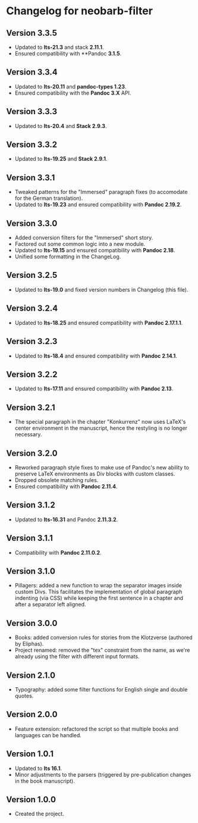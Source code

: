# Changelog for neobarb-filter

## Version 3.3.5
- Updated to **lts-21.3** and stack **2.11.1**.
- Ensured compatibility with **Pandoc **3.1.5**.

## Version 3.3.4
- Updated to **lts-20.11** and **pandoc-types 1.23**.
- Ensured compatibility with the **Pandoc 3.X** API.

## Version 3.3.3
- Updated to **lts-20.4** and **Stack 2.9.3**.

## Version 3.3.2
- Updated to **lts-19.25** and **Stack 2.9.1**.

## Version 3.3.1
- Tweaked patterns for the "Immersed" paragraph fixes (to accomodate for the German translation).
- Updated to **lts-19.23** and ensured compatibility with **Pandoc 2.19.2**.

## Version 3.3.0
- Added conversion filters for the "Immersed" short story.
- Factored out some common logic into a new module.
- Updated to **lts-19.15** and ensured compatibility with **Pandoc 2.18**.
- Unified some formatting in the ChangeLog.

## Version 3.2.5
- Updated to **lts-19.0** and fixed version numbers in Changelog (this file).

## Version 3.2.4
- Updated to **lts-18.25** and ensured compatibility with **Pandoc 2.17.1.1**.

## Version 3.2.3
- Updated to **lts-18.4** and ensured compatibility with **Pandoc 2.14.1**.

## Version 3.2.2
- Updated to **lts-17.11** and ensured compatibility with **Pandoc 2.13**.

## Version 3.2.1
- The special paragraph in the chapter "Konkurrenz" now uses LaTeX's 
  center environment in the manuscript, hence the restyling is no longer
  necessary.

## Version 3.2.0
- Reworked paragraph style fixes to make use of Pandoc's
  new ability to preserve LaTeX environments as Div blocks with
  custom classes.
- Dropped obsolete matching rules.
- Ensured compatibility with **Pandoc 2.11.4**.

## Version 3.1.2
- Updated to **lts-16.31** and Pandoc **2.11.3.2**.

## Version 3.1.1
- Compatibility with **Pandoc 2.11.0.2**.

## Version 3.1.0
- Pillagers: added a new function to wrap the separator images inside custom Divs.
  This facilitates the implementation of global paragraph indenting (via CSS)
  while keeping the first sentence in a chapter and after a separator left aligned.

## Version 3.0.0
- Books: added conversion rules for stories from the Klotzverse (authored by Eliphas).
- Project renamed: removed the "tex" constraint from the name, as we're already using the filter with different input formats.

## Version 2.1.0
- Typography: added some filter functions for English single and double quotes.

## Version 2.0.0
- Feature extension: refactored the script so that multiple books and languages can be handled.

## Version 1.0.1
- Updated to **lts 16.1**.
- Minor adjustments to the parsers (triggered by pre-publication changes in the book manuscript).

## Version 1.0.0

- Created the project.
